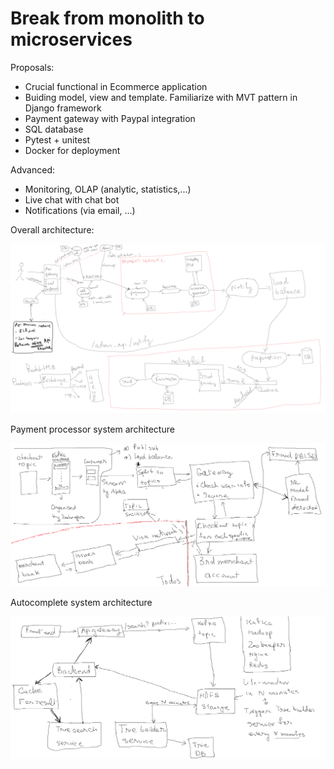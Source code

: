 # Break from monolith to microservices 

Proposals: 
+ Crucial functional in Ecommerce application 
+ Buiding model, view and template. Familiarize with MVT pattern in Django framework
+ Payment gateway with Paypal integration
+ SQL database
+ Pytest + unitest 
+ Docker for deployment

Advanced:
+ Monitoring, OLAP (analytic, statistics,...)
+ Live chat with chat bot 
+ Notifications (via email, ...)

Overall architecture:

![alt text](https://raw.githubusercontent.com/datnguyenzzz/E_commerce_django/payment_service/assets/overall_architecture.png)

Payment processor system architecture 

![alt text](https://raw.githubusercontent.com/datnguyenzzz/E_commerce_django/payment_service/assets/payment_service_provider_architecture.png)

Autocomplete system architecture 

![alt text](https://raw.githubusercontent.com/datnguyenzzz/E_commerce_django/payment_service/assets/auto_complete.png)
